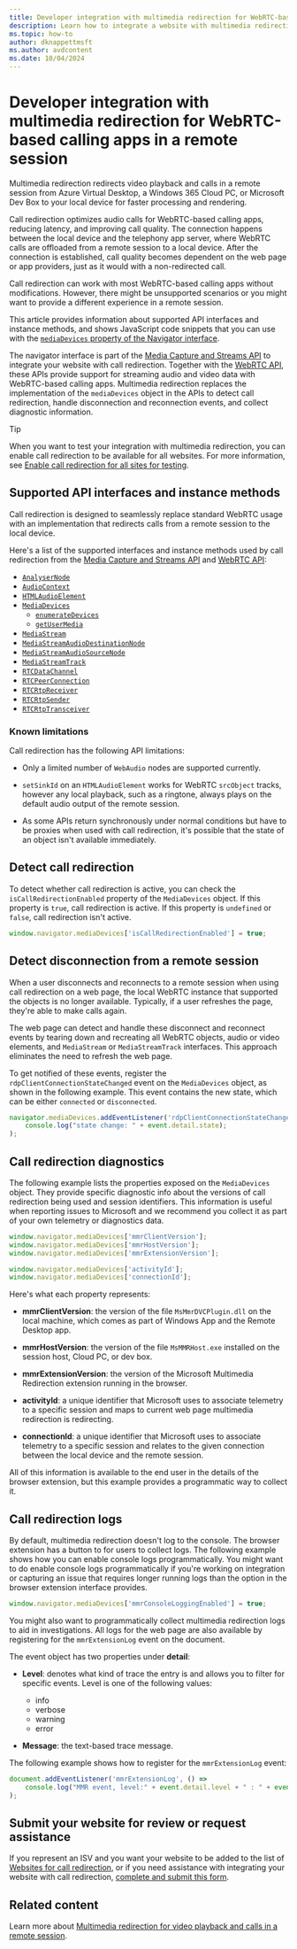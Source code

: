 ```yaml
---
title: Developer integration with multimedia redirection for WebRTC-based calling apps in a remote session
description: Learn how to integrate a website with multimedia redirection for WebRTC-based calling apps in a remote session from Azure Virtual Desktop, a Windows 365 Cloud PC, or Microsoft Dev Box.
ms.topic: how-to
author: dknappettmsft
ms.author: avdcontent
ms.date: 10/04/2024
---
```


# Developer integration with multimedia redirection for WebRTC-based calling apps in a remote session

Multimedia redirection redirects video playback and calls in a remote session from Azure Virtual Desktop, a Windows 365 Cloud PC, or Microsoft Dev Box to your local device for faster processing and rendering.

Call redirection optimizes audio calls for WebRTC-based calling apps, reducing latency, and improving call quality. The connection happens between the local device and the telephony app server, where WebRTC calls are offloaded from a remote session to a local device. After the connection is established, call quality becomes dependent on the web page or app providers, just as it would with a non-redirected call.

Call redirection can work with most WebRTC-based calling apps without modifications. However, there might be unsupported scenarios or you might want to provide a different experience in a remote session. 

This article provides information about supported API interfaces and instance methods, and shows JavaScript code snippets that you can use with the [`mediaDevices` property of the Navigator interface](https://developer.mozilla.org/docs/Web/API/Navigator/mediaDevices).

The navigator interface is part of the [Media Capture and Streams API](https://developer.mozilla.org/docs/Web/API/Media_Capture_and_Streams_API) to integrate your website with call redirection. Together with the [WebRTC API](https://developer.mozilla.org/docs/Web/API/WebRTC_API), these APIs provide support for streaming audio and video data with WebRTC-based calling apps. Multimedia redirection replaces the implementation of the `mediaDevices` object in the APIs to detect call redirection, handle disconnection and reconnection events, and collect diagnostic information.

> [!TIP]
> When you want to test your integration with multimedia redirection, you can enable call redirection to be available for all websites. For more information, see [Enable call redirection for all sites for testing](multimedia-redirection-video-playback-calls.md#enable-call-redirection-for-all-sites-for-testing).

## Supported API interfaces and instance methods

Call redirection is designed to seamlessly replace standard WebRTC usage with an implementation that redirects calls from a remote session to the local device.

Here's a list of the supported interfaces and instance methods used by call redirection from the [Media Capture and Streams API](https://developer.mozilla.org/docs/Web/API/Media_Capture_and_Streams_API) and [WebRTC API](https://developer.mozilla.org/docs/Web/API/WebRTC_API):

- [`AnalyserNode`](https://developer.mozilla.org/docs/Web/API/AnalyserNode)
- [`AudioContext`](https://developer.mozilla.org/docs/Web/API/AudioContext)
- [`HTMLAudioElement`](https://developer.mozilla.org/docs/Web/API/HTMLAudioElement)
- [`MediaDevices`](https://developer.mozilla.org/docs/Web/API/MediaDevices)
    - [`enumerateDevices`](https://developer.mozilla.org/docs/Web/API/MediaDevices/enumerateDevices)
    - [`getUserMedia`](https://developer.mozilla.org/docs/Web/API/MediaDevices/getUserMedia)
- [`MediaStream`](https://developer.mozilla.org/docs/Web/API/MediaStream)
- [`MediaStreamAudioDestinationNode`](https://developer.mozilla.org/docs/Web/API/MediaStreamAudioDestinationNode)
- [`MediaStreamAudioSourceNode`](https://developer.mozilla.org/docs/Web/API/MediaStreamAudioSourceNode)
- [`MediaStreamTrack`](https://developer.mozilla.org/docs/Web/API/MediaStreamTrack)
- [`RTCDataChannel`](https://developer.mozilla.org/docs/Web/API/RTCDataChannel)
- [`RTCPeerConnection`](https://developer.mozilla.org/docs/Web/API/RTCPeerConnection)
- [`RTCRtpReceiver`](https://developer.mozilla.org/docs/Web/API/RTCRtpReceiver)
- [`RTCRtpSender`](https://developer.mozilla.org/docs/Web/API/RTCRtpSender)
- [`RTCRtpTransceiver`](https://developer.mozilla.org/docs/Web/API/RTCRtpTransceiver)

### Known limitations

Call redirection has the following API limitations:

- Only a limited number of `WebAudio` nodes are supported currently.

- `setSinkId` on an `HTMLAudioElement` works for WebRTC `srcObject` tracks, however any local playback, such as a ringtone, always plays on the default audio output of the remote session.

- As some APIs return synchronously under normal conditions but have to be proxies when used with call redirection, it's possible that the state of an object isn't available immediately.

## Detect call redirection

To detect whether call redirection is active, you can check the `isCallRedirectionEnabled` property of the `MediaDevices` object. If this property is `true`, call redirection is active. If this property is `undefined` or `false`, call redirection isn't active.

```javascript
window.navigator.mediaDevices['isCallRedirectionEnabled'] = true;
```

## Detect disconnection from a remote session

When a user disconnects and reconnects to a remote session when using call redirection on a web page, the local WebRTC instance that supported the objects is no longer available. Typically, if a user refreshes the page, they're able to make calls again.

The web page can detect and handle these disconnect and reconnect events by tearing down and recreating all WebRTC objects, audio or video elements, and `MediaStream` or `MediaStreamTrack` interfaces. This approach eliminates the need to refresh the web page.

To get notified of these events, register the `rdpClientConnectionStateChanged` event on the `MediaDevices` object, as shown in the following example. This event contains the new state, which can be either `connected` or `disconnected`.

```javascript
navigator.mediaDevices.addEventListener('rdpClientConnectionStateChanged', () => 
    console.log("state change: " + event.detail.state);
);
```

## Call redirection diagnostics

The following example lists the properties exposed on the `MediaDevices` object. They provide specific diagnostic info about the versions of call redirection being used and session identifiers. This information is useful when reporting issues to Microsoft and we recommend you collect it as part of your own telemetry or diagnostics data.

```javascript
window.navigator.mediaDevices['mmrClientVersion'];
window.navigator.mediaDevices['mmrHostVersion'];
window.navigator.mediaDevices['mmrExtensionVersion'];

window.navigator.mediaDevices['activityId'];
window.navigator.mediaDevices['connectionId'];
```

Here's what each property represents:

- **mmrClientVersion**: the version of the file `MsMmrDVCPlugin.dll` on the local machine, which comes as part of Windows App and the Remote Desktop app.

- **mmrHostVersion**: the version of the file `MsMMRHost.exe` installed on the session host, Cloud PC, or dev box.

- **mmrExtensionVersion**: the version of the Microsoft Multimedia Redirection extension running in the browser.

- **activityId**: a unique identifier that Microsoft uses to associate telemetry to a specific session and maps to current web page multimedia redirection is redirecting.

- **connectionId**: a unique identifier that Microsoft uses to associate telemetry to a specific session and relates to the given connection between the local device and the remote session.

All of this information is available to the end user in the details of the browser extension, but this example provides a programmatic way to collect it.

## Call redirection logs 

By default, multimedia redirection doesn't log to the console. The browser extension has a button to for users to collect logs. The following example shows how you can enable console logs programmatically. You might want to do enable console logs programmatically if you're working on integration or capturing an issue that requires longer running logs than the option in the browser extension interface provides.

```javascript
window.navigator.mediaDevices['mmrConsoleLoggingEnabled'] = true;
```

You might also want to programmatically collect multimedia redirection logs to aid in investigations. All logs for the web page are also available by registering for the `mmrExtensionLog` event on the document.

The event object has two properties under **detail**:

- **Level**: denotes what kind of trace the entry is and allows you to filter for specific events. Level is one of the following values: 
   - info
   - verbose
   - warning
   - error

- **Message**: the text-based trace message.

The following example shows how to register for the `mmrExtensionLog` event:

```javascript
document.addEventListener('mmrExtensionLog', () =>
    console.log("MMR event, level:" + event.detail.level + " : " + event.detail.message);
);
```

## Submit your website for review or request assistance

If you represent an ISV and you want your website to be added to the list of [Websites for call redirection](multimedia-redirection-video-playback-calls.md#websites-for-call-redirection), or if you need assistance with integrating your website with call redirection, [complete and submit this form](https://forms.microsoft.com/r/BtDs4pdYzB).

## Related content

Learn more about [Multimedia redirection for video playback and calls in a remote session](multimedia-redirection-video-playback-calls.md).
